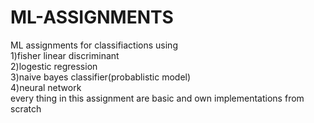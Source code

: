 # ML-ASSIGNMENTS
ML assignments for classifiactions using <br>
1)fisher linear discriminant<br>
2)logestic regression<br>
3)naive bayes classifier(probablistic model)<br>
4)neural network<br>
every thing in this assignment are basic and own implementations from scratch
